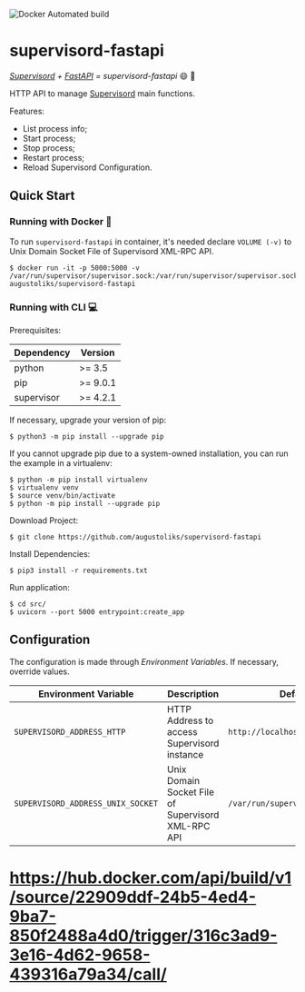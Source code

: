 ![Docker Automated build](https://img.shields.io/docker/automated/augustoliks/supervisord-fastapi)

# supervisord-fastapi

*[Supervisord](https://github.com/Supervisor/supervisor) + [FastAPI](https://github.com/tiangolo/fastapi) = supervisord-fastapi* :smile: :rocket:

HTTP API to manage [Supervisord](https://github.com/Supervisor/supervisor) main functions.

Features: 

- List process info;
- Start process;
- Stop process;
- Restart process;
- Reload Supervisord Configuration.

## Quick Start

### Running with Docker :whale:

To run `supervisord-fastapi` in container, it's needed declare `VOLUME (-v)` to Unix Domain Socket File of Supervisord XML-RPC API.

```shell
$ docker run -it -p 5000:5000 -v /var/run/supervisor/supervisor.sock:/var/run/supervisor/supervisor.sock augustoliks/supervisord-fastapi
```

### Running with CLI :computer: 

Prerequisites: 

Dependency          | Version
---                 |---
python              | >= 3.5
pip                 | >= 9.0.1
supervisor          | >= 4.2.1 

If necessary, upgrade your version of pip:

```shell
$ python3 -m pip install --upgrade pip
```

If you cannot upgrade pip due to a system-owned installation, you can run the example in a virtualenv:

```shell
$ python -m pip install virtualenv
$ virtualenv venv
$ source venv/bin/activate
$ python -m pip install --upgrade pip
```

Download Project:

```shell
$ git clone https://github.com/augustoliks/supervisord-fastapi
```

Install Dependencies:

```shell
$ pip3 install -r requirements.txt
```

Run application:

```shell
$ cd src/
$ uvicorn --port 5000 entrypoint:create_app 
```

## Configuration

The configuration is made through *Environment Variables*. If necessary, override values.

Environment Variable                | Description                                           | Default Value
---                                 |---                                                    |---
`SUPERVISORD_ADDRESS_HTTP`          | HTTP Address to access Supervisord instance           | `http://localhost`
`SUPERVISORD_ADDRESS_UNIX_SOCKET`   | Unix Domain Socket File of Supervisord XML-RPC API    | `/var/run/supervisor/supervisor.sock`

# https://hub.docker.com/api/build/v1/source/22909ddf-24b5-4ed4-9ba7-850f2488a4d0/trigger/316c3ad9-3e16-4d62-9658-439316a79a34/call/

